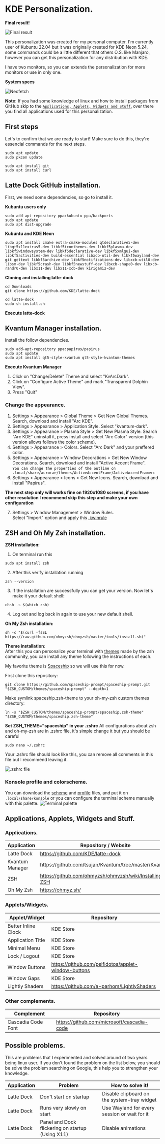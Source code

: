 # KDE Personalization.

**Final result!**

![Final result](Images/finalresult.png)

This personalization was created for my personal computer. I'm currently user of Kubuntu 22.04 but it was originally created for KDE Neon 5.24, some commands could be a little different that others O.S. like Manjaro, however you can get this personalization for any distribution with KDE.

I have two monitors, so you can extends the personalization for more monitors or use in only one.

**System specs**

![Neofetch](Images/neofetch-kubuntu.png)

**Note:** If you had some knowledge of linux and how to install packages from GitHub skip to the [`Applications, Applets, Widgets and Stuff`](#applications-applets-widgets-and-stuff), over there you find all applications used for this personalization.

## First steps

Let's to confirm that we are ready to start! Make sure to do this, they're essencial commands for the next steps.

```
sudo apt update
sudo pkcon update

sudo apt install git
sudo apt install curl
```

## Latte Dock GitHub installation.

First, we need some dependencies, so go to install it.

**Kubuntu users only**

```
sudo add-apt-repository ppa:kubuntu-ppa/backports
sudo apt update
sudo apt dist-upgrade
```

**Kubuntu and KDE Neon**

```
sudo apt install cmake extra-cmake-modules qtdeclarative5-dev libqt5x11extras5-dev libkf5iconthemes-dev libkf5plasma-dev libkf5windowsystem-dev libkf5declarative-dev libkf5xmlgui-dev libkf5activities-dev build-essential libxcb-util-dev libkf5wayland-dev git gettext libkf5archive-dev libkf5notifications-dev libxcb-util0-dev libsm-dev libkf5crash-dev libkf5newstuff-dev libxcb-shape0-dev libxcb-randr0-dev libx11-dev libx11-xcb-dev kirigami2-dev
```

**Cloning and installing latte-dock**

```
cd Downloads
git clone https://github.com/KDE/latte-dock

cd latte-dock
sudo sh install.sh
```

**Execute latte-dock**

## Kvantum Manager installation.

Install the follow dependencies.

```
sudo add-apt-repository ppa:papirus/papirus
sudo apt update
sudo apt install qt5-style-kvantum qt5-style-kvantum-themes
```

**Execute Kvantum Manager**

1. Click on "Change/Delete" Theme and select "KvArcDark".
2. Click on "Configure Active Theme" and mark "Transparent Dolphin View".
3. Press "Quit"

### Change the appearance.

1. Settings > Appearance > Global Theme > Get New Global Themes.
   Search, download and install "Arc KDE".
2. Settings > Appearance > Application Style.
   Select "kvantum-dark".
3. Settings > Appearance > Plasma Style > Get New Plasma Style.
   Search "Arc KDE" uninstall it, press install and select "Arc Color" version (this version allows follows the color scheme).
4. Settings > Appearance > Colors.
   Select "Arc Dark" and your preffered color.
5. Settings > Appearance > Window Decorations > Get New Window Decorations.
   Search, download and install "Active Accent Frame".  
   `You can change the properties of the outline on .local/share/aurorae/themes/ActiveAccentFrame/ActiveAccentFramerc`
6. Settings > Appearance > Icons > Get New Icons.
   Search, download and install "Papirus".

**The next step only will works fine on 1920x1080 screens, if you have other resolution I recommend skip this step and make your own configuration**

7. Settings > Window Management > Window Rules.  
   Select "Import" option and apply this [.kwinrule](./KwinRules/ihector.kwinrule)

## ZSH and Oh My Zsh installation.

**ZSH installation:**

1. On terminal run this

```
sudo apt install zsh
```

2. After this verify installation running

```
zsh --version
```

3. If the installation are successfully you can get your version. Now let's make it your default shell:

```
chsh -s $(which zsh)
```

4. Log out and log back in again to use your new default shell.

**Oh My Zsh installation:**

```
sh -c "$(curl -fsSL https://raw.github.com/ohmyzsh/ohmyzsh/master/tools/install.sh)"
```

**Theme installation:**  
After this you can personalize your terminal with [themes](https://github.com/ohmyzsh/ohmyzsh/wiki/Themes) made by the zsh community, you can install any theme following the instructions of each.

My favorite theme is [Spaceship](https://github.com/spaceship-prompt/spaceship-prompt) so we will use this for now.

First clone this repository:

```
git clone https://github.com/spaceship-prompt/spaceship-prompt.git "$ZSH_CUSTOM/themes/spaceship-prompt" --depth=1
```

Make symlink spaceship.zsh-theme to your oh-my-zsh custom themes directory:

```
ln -s "$ZSH_CUSTOM/themes/spaceship-prompt/spaceship.zsh-theme" "$ZSH_CUSTOM/themes/spaceship.zsh-theme"
```

**Set ZSH_THEME="spaceship" in your .zshrc**
All configurations about zsh and oh-my-zsh are in .zshrc file, it's simple change it but you should be careful

```
sudo nano ~/.zshrc
```

Your .zshrc file should look like this, you can remove all comments in this file but I recommend leaving it.

![.zshrc file](Images/dot-zshrc.png)

### Konsole profile and colorscheme.

You can download the [scheme](./KonsoleFiles/ihector.colorscheme) and [profile](./KonsoleFiles/ihector.profile) files, and put it on `.local/share/konsole` or you can configure the terminal scheme manually with this palette.
![Terminal palette](Images/TerminalPalette.png)

## Applications, Applets, Widgets and Stuff.

### Applications.

| Application     | Repository / Website                                   |
| --------------- | ------------------------------------------------------ |
| Latte Dock      | https://github.com/KDE/latte-dock                      |
| Kvantum Manager | https://github.com/tsujan/Kvantum/tree/master/Kvantum  |
| ZSH             | https://github.com/ohmyzsh/ohmyzsh/wiki/Installing-ZSH |
| Oh My Zsh       | https://ohmyz.sh/                                      |

### Applets/Widgets.

| Applet/Widget       | Repository                                          |
| ------------------- | --------------------------------------------------- |
| Better Inline Clock | KDE Store                                           |
| Application Title   | KDE Store                                           |
| Minimal Menu        | KDE Store                                           |
| Lock / Logout       | KDE Store                                           |
| Window Buttons      | https://github.com/psifidotos/applet-window-buttons |
| Window Gaps         | KDE Store                                           |
| Lightly Shaders     | https://github.com/a-parhom/LightlyShaders          |

### Other complements.

| Complement         | Repository                                 |
| ------------------ | ------------------------------------------ |
| Cascadia Code Font | https://github.com/microsoft/cascadia-code |

## **Possible problems.**

This are problems that I experimented and solved around of two years being linux user. If you don't found the problem on the list below, you should be solve the problem searching on Google, this help you to strengthen your knowledge.

| Application | Problem                                          | How to solve it!                             |
| ----------- | ------------------------------------------------ | -------------------------------------------- |
| Latte Dock  | Don't start on startup                           | Disable clipboard on the system-tray widget  |
| Latte Dock  | Runs very slowly on start                        | Use Wayland for every session or wait for it |
| Latte Dock  | Panel and Dock flickering on startup (Using X11) | Disable animations                           |
